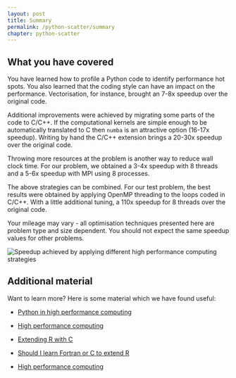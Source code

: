 ```yaml
---
layout: post
title: Summary
permalink: /python-scatter/summary
chapter: python-scatter
---
```


## What you have covered

You have learned how to profile a Python code to identify performance hot spots. You also learned that the coding style can have an impact on the performance. Vectorisation, for instance, brought an 7-8x speedup over the original code. 

Additional improvements were achieved by migrating some parts of the code to C/C++. If the computational kernels are simple enough to be automatically translated to C then `numba` is an attractive option (16-17x speedup). Writing by hand the C/C++ extension brings a 20-30x speedup over the original code.

Throwing more resources at the problem is another way to reduce wall clock time. For our problem, we obtained a 3-4x speedup with 8 threads and a 5-6x speedup with MPI using 8 processes. 

The above strategies can be combined. For our test problem, the best results were obtained by applying OpenMP threading to the loops coded in C/C++. With a little additional tuning, a 110x speedup for 8 threads over the original code.

Your mileage may vary - all optimisation techniques presented here are problem type and size dependent. You should not expect the same speedup values for other problems.

![Speedup achieved by applying different high performance computing strategies](https://github.com/nesi/perf-training/raw/summary/_lessons/python-scatter/images/speedup.png)


## Additional material

Want to learn more? Here is some material which we have found useful:

 * [Python in high performance computing](https://events.prace-ri.eu/event/669/material/slides/0.pdf)

 * [High performance computing](https://cran.r-project.org/web/views/HighPerformanceComputing.html)

 * [Extending R with C](https://www.rstudio.com/resources/videos/extending-r-with-c-a-brief-introduction-to-rcpp/)

 * [Should I learn Fortran or C to extend R](https://stackoverflow.com/questions/3148763/should-i-learn-fortran-or-c-to-extend-r)

 * [High performance computing](http://blog.revolutionanalytics.com/high-performance-computing/)
